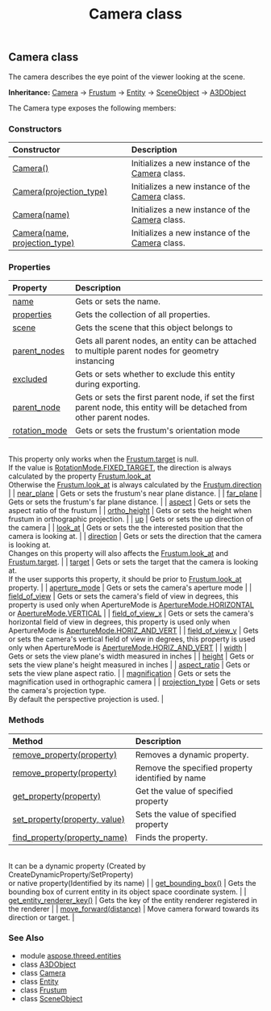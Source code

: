 ﻿---
title: Camera class
second_title: Aspose.3D for Python via .NET API References
description: 
type: docs
weight: 20
url: /python-net/aspose.threed.entities/camera/
is_root: false
---

## Camera class

The camera describes the eye point of the viewer looking at the scene.



**Inheritance:** [Camera](/3d/python-net/aspose.threed.entities/camera) → 
[Frustum](/3d/python-net/aspose.threed.entities/frustum) → 
[Entity](/3d/python-net/aspose.threed/entity) → 
[SceneObject](/3d/python-net/aspose.threed/sceneobject) → 
[A3DObject](/3d/python-net/aspose.threed/a3dobject)



The Camera type exposes the following members:

### Constructors
| Constructor | Description |
| :- | :- |
| [Camera()](/3d/python-net/aspose.threed.entities/camera/__init__/#) | Initializes a new instance of the [Camera](/3d/python-net/aspose.threed.entities/camera) class. |
| [Camera(projection_type)](/3d/python-net/aspose.threed.entities/camera/__init__/#ProjectionType) | Initializes a new instance of the [Camera](/3d/python-net/aspose.threed.entities/camera) class. |
| [Camera(name)](/3d/python-net/aspose.threed.entities/camera/__init__/#str) | Initializes a new instance of the [Camera](/3d/python-net/aspose.threed.entities/camera) class. |
| [Camera(name, projection_type)](/3d/python-net/aspose.threed.entities/camera/__init__/#str-ProjectionType) | Initializes a new instance of the [Camera](/3d/python-net/aspose.threed.entities/camera) class. |


### Properties
| Property | Description |
| :- | :- |
| [name](/3d/python-net/aspose.threed.entities/camera/name) | Gets or sets the name. |
| [properties](/3d/python-net/aspose.threed.entities/camera/properties) | Gets the collection of all properties. |
| [scene](/3d/python-net/aspose.threed.entities/camera/scene) | Gets the scene that this object belongs to |
| [parent_nodes](/3d/python-net/aspose.threed.entities/camera/parent_nodes) | Gets all parent nodes, an entity can be attached to multiple parent nodes for geometry instancing |
| [excluded](/3d/python-net/aspose.threed.entities/camera/excluded) | Gets or sets whether to exclude this entity during exporting. |
| [parent_node](/3d/python-net/aspose.threed.entities/camera/parent_node) | Gets or sets the first parent node, if set the first parent node, this entity will be detached from other parent nodes. |
| [rotation_mode](/3d/python-net/aspose.threed.entities/camera/rotation_mode) | Gets or sets the frustum's orientation mode<br/>This property only works when the [Frustum.target](/3d/python-net/aspose.threed.entities/frustum#target) is null.<br/>If the value is [RotationMode.FIXED_TARGET](/3d/python-net/aspose.threed.entities/rotationmode#FIXED_TARGET), the direction is always calculated by the property [Frustum.look_at](/3d/python-net/aspose.threed.entities/frustum#look_at)<br/>Otherwise the [Frustum.look_at](/3d/python-net/aspose.threed.entities/frustum#look_at) is always calculated by the [Frustum.direction](/3d/python-net/aspose.threed.entities/frustum#direction) |
| [near_plane](/3d/python-net/aspose.threed.entities/camera/near_plane) | Gets or sets the frustum's near plane distance. |
| [far_plane](/3d/python-net/aspose.threed.entities/camera/far_plane) | Gets or sets the frustum's far plane distance. |
| [aspect](/3d/python-net/aspose.threed.entities/camera/aspect) | Gets or sets the aspect ratio of the frustum |
| [ortho_height](/3d/python-net/aspose.threed.entities/camera/ortho_height) | Gets or sets the height when frustum in orthographic projection. |
| [up](/3d/python-net/aspose.threed.entities/camera/up) | Gets or sets the up direction of the camera |
| [look_at](/3d/python-net/aspose.threed.entities/camera/look_at) | Gets or sets the the interested position that the camera is looking at. |
| [direction](/3d/python-net/aspose.threed.entities/camera/direction) | Gets or sets the direction that the camera is looking at.<br/>Changes on this property will also affects the [Frustum.look_at](/3d/python-net/aspose.threed.entities/frustum#look_at) and [Frustum.target](/3d/python-net/aspose.threed.entities/frustum#target). |
| [target](/3d/python-net/aspose.threed.entities/camera/target) | Gets or sets the target that the camera is looking at.<br/>If the user supports this property, it should be prior to [Frustum.look_at](/3d/python-net/aspose.threed.entities/frustum#look_at) property. |
| [aperture_mode](/3d/python-net/aspose.threed.entities/camera/aperture_mode) | Gets or sets the camera's aperture mode |
| [field_of_view](/3d/python-net/aspose.threed.entities/camera/field_of_view) | Gets or sets the camera's field of view in degrees, this property is used only when ApertureMode is [ApertureMode.HORIZONTAL](/3d/python-net/aspose.threed.entities/aperturemode#HORIZONTAL) or [ApertureMode.VERTICAL](/3d/python-net/aspose.threed.entities/aperturemode#VERTICAL) |
| [field_of_view_x](/3d/python-net/aspose.threed.entities/camera/field_of_view_x) | Gets or sets the camera's horizontal field of view in degrees, this property is used only when ApertureMode is  [ApertureMode.HORIZ_AND_VERT](/3d/python-net/aspose.threed.entities/aperturemode#HORIZ_AND_VERT) |
| [field_of_view_y](/3d/python-net/aspose.threed.entities/camera/field_of_view_y) | Gets or sets the camera's vertical field of view in degrees, this property is used only when ApertureMode is  [ApertureMode.HORIZ_AND_VERT](/3d/python-net/aspose.threed.entities/aperturemode#HORIZ_AND_VERT) |
| [width](/3d/python-net/aspose.threed.entities/camera/width) | Gets or sets the view plane's width measured in inches |
| [height](/3d/python-net/aspose.threed.entities/camera/height) | Gets or sets the view plane's height measured in inches |
| [aspect_ratio](/3d/python-net/aspose.threed.entities/camera/aspect_ratio) | Gets or sets the view plane aspect ratio. |
| [magnification](/3d/python-net/aspose.threed.entities/camera/magnification) | Gets or sets the magnification used in orthographic camera |
| [projection_type](/3d/python-net/aspose.threed.entities/camera/projection_type) | Gets or sets the camera's projection type.<br/>By default the perspective projection is used. |


### Methods
| Method | Description |
| :- | :- |
| [remove_property(property)](/3d/python-net/aspose.threed.entities/camera/remove_property/#Property) | Removes a dynamic property. |
| [remove_property(property)](/3d/python-net/aspose.threed.entities/camera/remove_property/#str) | Remove the specified property identified by name |
| [get_property(property)](/3d/python-net/aspose.threed.entities/camera/get_property/#str) | Get the value of specified property |
| [set_property(property, value)](/3d/python-net/aspose.threed.entities/camera/set_property/#str-any) | Sets the value of specified property |
| [find_property(property_name)](/3d/python-net/aspose.threed.entities/camera/find_property/#str) | Finds the property.<br/>It can be a dynamic property (Created by CreateDynamicProperty/SetProperty) <br/>or native property(Identified by its name) |
| [get_bounding_box()](/3d/python-net/aspose.threed.entities/camera/get_bounding_box/#) | Gets the bounding box of current entity in its object space coordinate system. |
| [get_entity_renderer_key()](/3d/python-net/aspose.threed.entities/camera/get_entity_renderer_key/#) | Gets the key of the entity renderer registered in the renderer |
| [move_forward(distance)](/3d/python-net/aspose.threed.entities/camera/move_forward/#float) | Move camera forward towards its direction or target. |



### See Also
* module [aspose.threed.entities](..)
* class [A3DObject](/3d/python-net/aspose.threed/a3dobject)
* class [Camera](/3d/python-net/aspose.threed.entities/camera)
* class [Entity](/3d/python-net/aspose.threed/entity)
* class [Frustum](/3d/python-net/aspose.threed.entities/frustum)
* class [SceneObject](/3d/python-net/aspose.threed/sceneobject)
